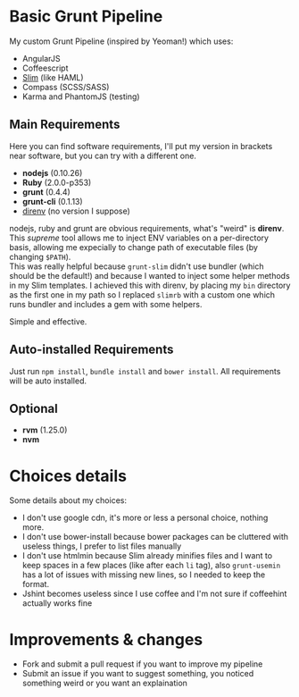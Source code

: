 # Basic Grunt Pipeline

My custom Grunt Pipeline (inspired by Yeoman!) which uses:
- AngularJS
- Coffeescript
- [Slim](https://github.com/slim-template/slim) (like HAML)
- Compass (SCSS/SASS)
- Karma and PhantomJS (testing)

## Main Requirements

Here you can find software requirements, I'll put my version in brackets near
software, but you can try with a different one.

- **nodejs** (0.10.26)
- **Ruby** (2.0.0-p353)
- **grunt** (0.4.4)
- **grunt-cli** (0.1.13)
- [direnv](https://github.com/zimbatm/direnv) (no version I suppose)

nodejs, ruby and grunt are obvious requirements, what's "weird" is **direnv**.
This *supreme* tool allows me to inject ENV variables on a per-directory basis, allowing me expecially to
change path of executable files (by changing `$PATH`).  
This was really helpful because `grunt-slim` didn't use bundler (which should be the default!) and because
I wanted to inject some helper methods in my Slim templates. I achieved this with direnv, by placing my `bin`
directory as the first one in my path so I replaced `slimrb` with a custom one which runs bundler and includes
a gem with some helpers.

Simple and effective.

## Auto-installed Requirements
Just run `npm install`, `bundle install` and `bower install`. All requirements will be auto installed.

## Optional

- **rvm** (1.25.0)
- **nvm**

# Choices details

Some details about my choices:
- I don't use google cdn, it's more or less a personal choice, nothing more. 
- I don't use bower-install because bower packages can be cluttered with useless things, I prefer to list files
  manually
- I don't use htmlmin because Slim already minifies files and I want to keep spaces in a few places (like after
  each `li` tag), also `grunt-usemin` has a lot of issues with missing new lines, so I needed to keep the
  format.
- Jshint becomes useless since I use coffee and I'm not sure if coffeehint actually works fine

# Improvements & changes
- Fork and submit a pull request if you want to improve my pipeline
- Submit an issue if you want to suggest something, you noticed something weird or you want an explaination